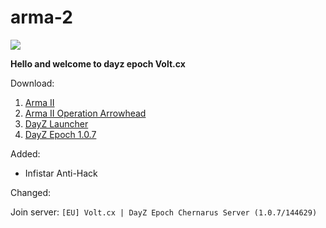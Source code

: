 # arma-2


![](https://media.discordapp.net/attachments/852723390624169997/863770084187176970/Untitled-22.png)


**Hello and welcome to dayz epoch Volt.cx**

Download:
1.  [Arma II](https://store.steampowered.com/app/33900/Arma_2/)
2.  [Arma II Operation Arrowhead](https://store.steampowered.com/app/33930/Arma_2_Operation_Arrowhead/)
3.  [DayZ Launcher](https://dayzlauncher.com/)
4.  [DayZ Epoch 1.0.7](https://epochmod.com/a2dayzepoch.php)



Added:
* Infistar Anti-Hack


Changed:

Join server: `[EU] Volt.cx | DayZ Epoch Chernarus Server (1.0.7/144629)`
